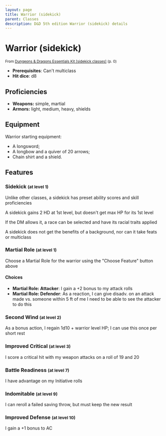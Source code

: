 ```yaml
---
layout: page
title: Warrior (sidekick)
parent: Classes
description: D&D 5th edition Warrior (sidekick) details
---
```


# Warrior (sidekick)

<small>From <a target="_blank" href="https://dnd.wizards.com/products/tabletop-games/rpg-products/essentials-kit">Dungeons & Dragons Essentials Kit [sidekick classes]</a> (p. 0)</small>
- **Prerequisites**: Can't multiclass
- **Hit dice**: d8

## Proficiencies

- **Weapons:** simple, martial
- **Armors:** light, medium, heavy, shields

## Equipment


Warrior starting equipment:

- A longsword;
- A longbow and a quiver of 20 arrows;
- Chain shirt and a shield.

## Features

### Sidekick <small>(at level 1)</small>


Unlike other classes, a sidekick has preset ability scores and skill proficiencies

A sidekick gains 2 HD at 1st level, but doesn't get max HP for its 1st level

If the DM allows it, a race can be selected and have its racial traits applied

A sidekick does not get the benefits of a background, nor can it take feats or multiclass



### Martial Role <small>(at level 1)</small>


Choose a Martial Role for the warrior using the "Choose Feature" button above
#### Choices
- **Martial Role: Attacker**: 
  I gain a +2 bonus to my attack rolls
- **Martial Role: Defender**: 
   As a reaction, I can give disadv. on an attack made vs. someone within 5 ft of me
   I need to be able to see the attacker to do this






### Second Wind <small>(at level 2)</small>


As a bonus action, I regain 1d10 + warrior level HP; I can use this once per short rest



### Improved Critical <small>(at level 3)</small>


I score a critical hit with my weapon attacks on a roll of 19 and 20



### Battle Readiness <small>(at level 7)</small>


I have advantage on my Initiative rolls



### Indomitable <small>(at level 9)</small>


I can reroll a failed saving throw, but must keep the new result



### Improved Defense <small>(at level 10)</small>


I gain a +1 bonus to AC


